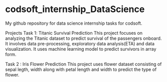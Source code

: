 # codsoft_internship_DataScience
My github repository for data science internship tasks for codsoft. 

Projects
Task 1: Titanic Survival Prediction
This project focuses on analyzing the Titanic dataset to predict survival of the passengers onboard. It involves data pre-processing, exploratory data analysis(ETA)
and data visualization. It uses machine learning model to predict survivors in array form.

Task 2 :
Iris Flower Prediction
This project uses flower dataset consisting of sepal legth, width along with petal length and width to predict the type of flower.
